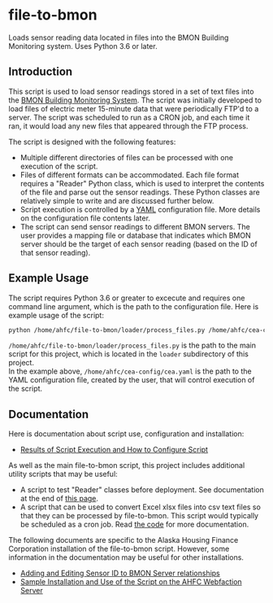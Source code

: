 # file-to-bmon
Loads sensor reading data located in files into the BMON Building Monitoring system.  Uses Python 3.6 or later.

## Introduction

This script is used to load sensor readings stored in a set of text files
into the [BMON Building Monitoring System](https://github.com/alanmitchell/bmon).  The
script was initially developed to load files of electric meter 15-minute data that were
periodically FTP'd to a server.  The script was scheduled to run
as a CRON job, and each time it ran, it would load any new files that appeared through 
the FTP process.

The script is designed with the following features:

* Multiple different directories of files can be processed with one execution
of the script.
* Files of different formats can be accommodated. Each file format requires a 
"Reader" Python class, which is used to interpret the contents of the file and parse
out the sensor readings.  These Python classes are relatively simple to write and
are discussed further below.
* Script execution is controlled by a [YAML](https://rollout.io/blog/yaml-tutorial-everything-you-need-get-started/)
configuration file. More details on the configuration file contents later.
* The script can send sensor readings to different BMON servers.  The user provides
a mapping file or database that indicates which BMON server should be the target
of each sensor reading (based on the ID of that sensor reading). 

## Example Usage

The script requires Python 3.6 or greater to excecute and requires one command
line argument, which is the path to the configuration file.
Here is example usage of the script:

```bash
python /home/ahfc/file-to-bmon/loader/process_files.py /home/ahfc/cea-config/cea.yaml
```

`/home/ahfc/file-to-bmon/loader/process_files.py` is the path to the main script for this
project, which is located in the `loader` subdirectory of this project.  
In the example above, `/home/ahfc/cea-config/cea.yaml`
is the path to the YAML configuration file, created by the user, that will control 
execution of the script.

## Documentation

Here is documentation about script use, configuration and installation:

* [Results of Script Execution and How to Configure Script](docs/script_docs.md)

As well as the main file-to-bmon script, this project includes additional utility scripts
that may be useful:

* A script to test "Reader" classes before deployment. See documentation at the end of
  [this page](docs/script_docs.md).
* A script that can be used to convert Excel xlsx files into csv text files so that they
  can be processed by file-to-bmon. This script would typically be scheduled as a cron
  job.  Read [the code](tools/xlsx_to_csv.py) for more documentation.

The following documents are specific to the Alaska Housing Finance Corporation installation of the
file-to-bmon script.  However, some information in the documentation may be useful for other 
installations.
* [Adding and Editing Sensor ID to BMON Server relationships](docs/sensor_to_bmon.md)
* [Sample Installation and Use of the Script on the AHFC Webfaction Server](docs/install_docs.md)
